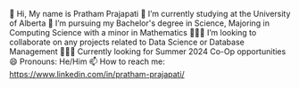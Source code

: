 👋 Hi, My name is Pratham Prajapati
🔭 I’m currently studying at the University of Alberta
🌱 I’m pursuing my Bachelor's degree in Science, Majoring in Computing Science with a minor in Mathematics
👨🏻‍💻 I’m looking to collaborate on any projects related to Data Science or Database Management
🧑🏻‍💼 Currently looking for Summer 2024 Co-Op opportunities
😄 Pronouns: He/Him
📫 How to reach me:
https://www.linkedin.com/in/pratham-prajapati/

<!---
Pratham2410/Pratham2410 is a ✨ special ✨ repository because its `README.md` (this file) appears on your GitHub profile.
You can click the Preview link to take a look at your changes.
--->

